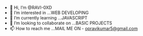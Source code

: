- 👋 Hi, I’m @RAVI-0XD
- 👀 I’m interested in ...WEB DEVELOPING
- 🌱 I’m currently learning ...JAVASCRIPT
- 💞️ I’m looking to collaborate on ...BASIC PROJECTS
- 📫 How to reach me ...MAIL ME ON - opravikumar5@gmail.com

<!---
RAVI-0XD/RAVI-0XD is a ✨ special ✨ repository because its `README.md` (this file) appears on your GitHub profile.
You can click the Preview link to take a look at your changes.
--->
